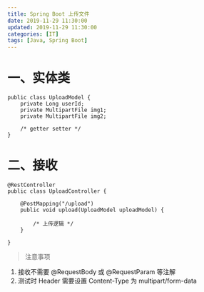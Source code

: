 ```yaml
---
title: Spring Boot 上传文件
date: 2019-11-29 11:30:00
updated: 2019-11-29 11:30:00
categories: [IT]
tags: [Java, Spring Boot]
---
```


# 一、实体类

```
public class UploadModel {
    private Long userId;
    private MultipartFile img1;
    private MultipartFile img2;

    /* getter setter */
}
```

# 二、接收

```
@RestController
public class UploadController {

    @PostMapping("/upload")
    public void upload(UploadModel uploadModel) {
	
        /* 上传逻辑 */
    }

}
```

> 注意事项

1. 接收不需要 @RequestBody 或 @RequestParam 等注解
2. 测试时 Header 需要设置 Content-Type 为 multipart/form-data


